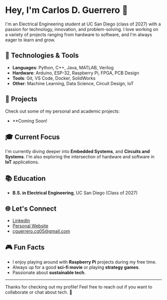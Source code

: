 # Hey, I'm Carlos D. Guerrero 👋

I'm an Electrical Engineering student at UC San Diego (class of 2027) with a passion for technology, innovation, and problem-solving. I love working on a variety of projects ranging from hardware to software, and I'm always eager to learn and grow. 

## 🔧 Technologies & Tools
- **Languages**: Python, C++, Java, MATLAB, Verilog
- **Hardware**: Arduino, ESP-32, Raspberry Pi, FPGA, PCB Design
- **Tools**: Git, VS Code, Docker, SolidWorks
- **Other**: Machine Learning, Data Science, Circuit Design, IoT

## 🚀 Projects
Check out some of my personal and academic projects:

- **Coming Soon!

## 🎓 Current Focus
I'm currently diving deeper into **Embedded Systems**, and **Circuits and Systems**. I'm also exploring the intersection of hardware and software in **IoT** applications.

## 📚 Education
- **B.S. in Electrical Engineering**, UC San Diego (Class of 2027)

## 🌐 Let's Connect
- [LinkedIn](https://www.linkedin.com/in/carlosg25/)
- [Personal Website](https://carlosengineer.netlify.app/)
- cguerrero.cg05@gmail.com

## 🎮 Fun Facts
- I enjoy playing around with **Raspberry Pi** projects during my free time.
- Always up for a good **sci-fi movie** or playing **strategy games**.
- Passionate about **sustainable tech**.

---

Thanks for checking out my profile! Feel free to reach out if you want to collaborate or chat about tech. 🚀
